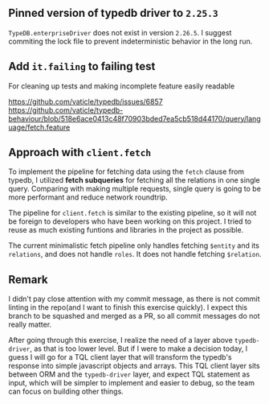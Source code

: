 ## Pinned version of typedb driver to `2.25.3`

`TypeDB.enterpriseDriver` does not exist in version `2.26.5`. I suggest commiting the lock file to prevent indeterministic behavior in the long run.

## Add `it.failing` to failing test

For cleaning up tests and making incomplete feature easily readable

https://github.com/vaticle/typedb/issues/6857
https://github.com/vaticle/typedb-behaviour/blob/518e6ace0413c48f70903bded7ea5cb518d44170/query/language/fetch.feature

## Approach with `client.fetch`

To implement the pipeline for fetching data using the `fetch` clause from typedb, I utilized **fetch subqueries** for fetching all the relations in one single query. Comparing with making multiple requests, single query is going to be more performant and reduce network roundtrip.

The pipeline for `client.fetch` is similar to the existing pipeline, so it will not be foreign to developers who have been working on this project. I tried to reuse as much existing funtions and libraries in the project as possible.

The current minimalistic fetch pipeline only handles fetching `$entity` and its `relations`, and does not handle `roles`. It does not handle fetching `$relation`.

## Remark

I didn't pay close attention with my commit message, as there is not commit linting in the repo(and I want to finish this exercise quickly). I expect this branch to be squashed and merged as a PR, so all commit messages do not really matter.

After going through this exercise, I realize the need of a layer above `typedb-driver`, as that is too lower level. But if I were to make a decision today, I guess I will go for a TQL client layer that will transform the typedb's response into simple javascript objects and arrays. This TQL client layer sits between ORM and the `typedb-driver` layer, and expect TQL statement as input, which will be simpler to implement and easier to debug, so the team can focus on building other things.